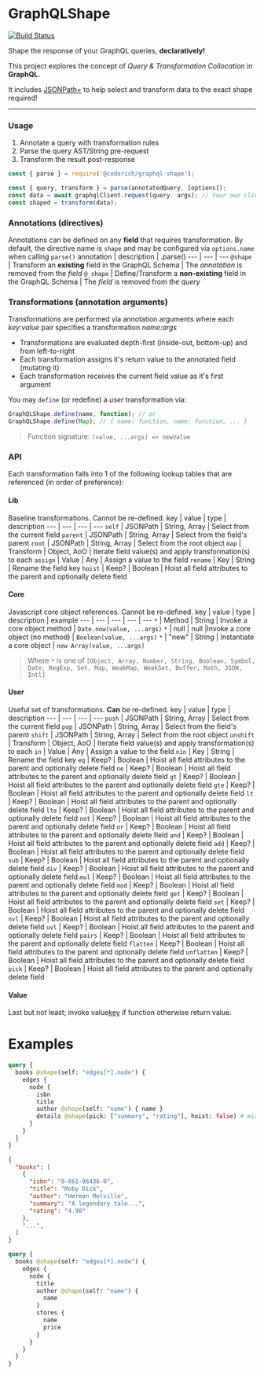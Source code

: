 # GraphQLShape

[![Build Status](https://github.com/CoderichLLC/nodejs-graphql-shape/actions/workflows/publish.yml/badge.svg)](https://github.com/CoderichLLC/nodejs-graphql-shape/actions/workflows/publish.yml)

Shape the response of your GraphQL queries, **declaratively!**

This project explores the concept of *Query & Transformation Collocation* in **GraphQL**.

It includes [JSONPath+](https://www.npmjs.com/package/jsonpath-plus) to help select and transform data to the exact shape required!

---

### Usage
1. Annotate a query with transformation rules
2. Parse the query AST/String pre-request
3. Transform the result post-response

```javascript
const { parse } = require('@coderich/graphql-shape');

const { query, transform } = parse(annotatedQuery, [options]);
const data = await graphqlClient.request(query, args); // Your own client
const shaped = transform(data);
```

### Annotations (directives)
Annotations can be defined on any **field** that requires transformation. By default, the directive name is `shape` and may be configured via `options.name` when calling `parse()`
annotation | description | .parse()
--- | --- | ---
`@shape` | Transform an **existing** field in the GraphQL Schema | The *annotation* is removed from the *field*
`@_shape` | Define/Transform a **non-existing** field in the GraphQL Schema | The *field* is removed from the *query*

### Transformations (annotation arguments)
Transformations are performed via annotation arguments where each *key:value* pair specifies a transformation *name:args*
* Transformations are evaluated depth-first (inside-out, bottom-up) and from left-to-right
* Each transformation assigns it's return value to the annotated field (mutating it)
* Each transformation receives the current field value as it's first argument

You may `define` (or redefine) a *user* transformation via:
```javascript
GraphQLShape.define(name, function); // or
GraphQLShape.define(Map); // { name: function, name: function, ... }
```
> Function signature: `(value, ...args) => newValue`

### API

Each transformation falls into 1 of the following lookup tables that are referenced (in order of preference):

#### Lib
Baseline transformations. Cannot be re-defined.
key | value | type | description
--- | --- | --- | ---
`self` | JSONPath | String, Array | Select from the current field
`parent` | JSONPath | String, Array | Select from the field's parent
`root` | JSONPath | String, Array | Select from the root object
`map` | Transform | Object, AoO | Iterate field value(s) and apply transformation(s) to each
`assign` | Value | Any | Assign a value to the field
`rename` | Key | String | Rename the field key
`hoist` | Keep? | Boolean | Hoist all field attributes to the parent and optionally delete field

#### Core
Javascript core object references. Cannot be re-defined.
key | value | type | description | example
--- | --- | --- | --- | ---
`*` | Method | String | Invoke a core object method | `Date.now(value, ...args)`
`*` | null | null |Invoke a core object (no method) | `Boolean(value, ...args)`
`*` | "new" | String | Instantiate a core object | `new Array(value, ...args)`
> Where `*` is one of `[Object, Array, Number, String, Boolean, Symbol, Date, RegExp, Set, Map, WeakMap, WeakSet, Buffer, Math, JSON, Intl]`

#### User
Useful set of transformations. **Can** be re-defined.
key | value | type | description
--- | --- | --- | ---
`push` | JSONPath | String, Array | Select from the current field
`pop` | JSONPath | String, Array | Select from the field's parent
`shift` | JSONPath | String, Array | Select from the root object
`unshift` | Transform | Object, AoO | Iterate field value(s) and apply transformation(s) to each
`in` | Value | Any | Assign a value to the field
`nin` | Key | String | Rename the field key
`eq` | Keep? | Boolean | Hoist all field attributes to the parent and optionally delete field
`ne` | Keep? | Boolean | Hoist all field attributes to the parent and optionally delete field
`gt` | Keep? | Boolean | Hoist all field attributes to the parent and optionally delete field
`gte` | Keep? | Boolean | Hoist all field attributes to the parent and optionally delete field
`lt` | Keep? | Boolean | Hoist all field attributes to the parent and optionally delete field
`lte` | Keep? | Boolean | Hoist all field attributes to the parent and optionally delete field
`not` | Keep? | Boolean | Hoist all field attributes to the parent and optionally delete field
`or` | Keep? | Boolean | Hoist all field attributes to the parent and optionally delete field
`and` | Keep? | Boolean | Hoist all field attributes to the parent and optionally delete field
`add` | Keep? | Boolean | Hoist all field attributes to the parent and optionally delete field
`sub` | Keep? | Boolean | Hoist all field attributes to the parent and optionally delete field
`div` | Keep? | Boolean | Hoist all field attributes to the parent and optionally delete field
`mul` | Keep? | Boolean | Hoist all field attributes to the parent and optionally delete field
`mod` | Keep? | Boolean | Hoist all field attributes to the parent and optionally delete field
`get` | Keep? | Boolean | Hoist all field attributes to the parent and optionally delete field
`set` | Keep? | Boolean | Hoist all field attributes to the parent and optionally delete field
`nvl` | Keep? | Boolean | Hoist all field attributes to the parent and optionally delete field
`uvl` | Keep? | Boolean | Hoist all field attributes to the parent and optionally delete field
`pairs` | Keep? | Boolean | Hoist all field attributes to the parent and optionally delete field
`flatten` | Keep? | Boolean | Hoist all field attributes to the parent and optionally delete field
`unflatten` | Keep? | Boolean | Hoist all field attributes to the parent and optionally delete field
`pick` | Keep? | Boolean | Hoist all field attributes to the parent and optionally delete field

#### Value
Last but not least; invoke value[key](...args) if function otherwise return value.

# Examples
```graphql
query {
  books @shape(self: "edges[*].node") {
    edges {
      node {
        isbn
        title
        author @shape(self: "name") { name }
        details @shape(pick: ["summary", "rating"], hoist: false) # mixed/schemaless JSON
      }
    }
  }
}
```

```json
{
  "books": [
    {
      "isbn": "0-061-96436-0",
      "title": "Moby Dick",
      "author": "Herman Melville",
      "summary": "A legendary tale...",
      "rating": "4.90"
    },
    "...",
  ]
}
```

```graphql
query {
  books @shape(self: "edges[*].node") {
    edges {
      node {
        title
        author @shape(self: "name") {
          name
        }
        stores {
          name
          price
        }
      }
    }
  }
}
```